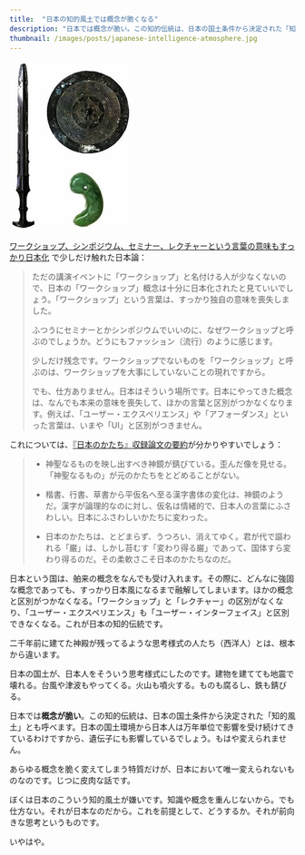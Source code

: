 ```yaml
---
title:  "日本の知的風土では概念が脆くなる"
description: "日本では概念が脆い。この知的伝統は、日本の国土条件から決定された「知的風土」とも呼べます。万年単位の環境から日本人が影響を受け続けてきているわけですから、遺伝子にも影響しているでしょう。もはや変えられません。"
thumbnail: /images/posts/japanese-intelligence-atmosphere.jpg
---
```


<div class="eye-catch"><img src="/images/posts/japanese-intelligence-atmosphere.jpg"></div>

[ワークショップ、シンポジウム、セミナー、レクチャーという言葉の意味もすっかり日本化](/blog/workshop-symposium-seminar-lecture/) で少しだけ触れた日本論：

> ただの講演イベントに「ワークショップ」と名付ける人が少なくないので、日本の「ワークショップ」概念は十分に日本化されたと見ていいでしょう。「ワークショップ」という言葉は、すっかり独自の意味を喪失しました。
> 
> ふつうにセミナーとかシンポジウムでいいのに、なぜワークショップと呼ぶのでしょうか。どうにもファッション（流行）のように感じます。
> 
> 少しだけ残念です。ワークショップでないものを「ワークショップ」と呼ぶのは、ワークショップを大事にしていないことの現れですから。
> 
> でも、仕方ありません。日本はそういう場所です。日本にやってきた概念は、なんでも本来の意味を喪失して、ほかの言葉と区別がつかなくなります。例えば、「ユーザー・エクスペリエンス」や「アフォーダンス」といった言葉は、いまや「UI」と区別がつきません。

これについては、[『日本のかたち』収録論文の要約](http://zerobase.jp/blog/2011/12/post_103.html)が分かりやすいでしょう：

> - 神聖なるものを映し出すべき神鏡が錆びている。歪んだ像を見せる。「神聖なるもの」が元のかたちをとどめることがない。
> 
> - 楷書、行書、草書から平仮名へ至る漢字書体の変化は、神鏡のようだ。漢字が論理的なのに対し、仮名は情緒的で、日本人の言葉にふさわしい。日本にふさわしいかたちに変わった。
> 
> - 日本のかたちは、とどまらず、うつろい、消えてゆく。君が代で謳われる「巌」は、しかし苔むす「変わり得る巌」であって、国体すら変わり得るのだ。その柔軟さこそ日本のかたちなのだ。

日本という国は、舶来の概念をなんでも受け入れます。その際に、どんなに強固な概念であっても、すっかり日本風になるまで融解してしまいます。ほかの概念と区別がつかなくなる。「ワークショップ」と「レクチャー」の区別がなくなり、「ユーザー・エクスペリエンス」も「ユーザー・インターフェイス」と区別できなくなる。これが日本の知的伝統です。

二千年前に建てた神殿が残ってるような思考様式の人たち（西洋人）とは、根本から違います。

日本の国土が、日本人をそういう思考様式にしたのです。建物を建てても地震で壊れる。台風や津波もやってくる。火山も噴火する。ものも腐るし、鉄も錆びる。

日本では**概念が脆い**。この知的伝統は、日本の国土条件から決定された「知的風土」とも呼べます。日本の国土環境から日本人は万年単位で影響を受け続けてきているわけですから、遺伝子にも影響しているでしょう。もはや変えられません。

あらゆる概念を脆く変えてしまう特質だけが、日本において唯一変えられないものなのです。じつに皮肉な話です。

ぼくは日本のこういう知的風土が嫌いです。知識や概念を重んじないから。でも仕方ない。それが日本なのだから。これを前提として、どうするか。それが前向きな思考というものです。

いやはや。
